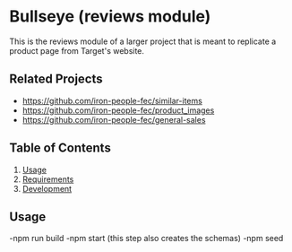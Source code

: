 # Bullseye (reviews module)

This is the reviews module of a larger project that is meant to replicate a product page from Target's website.

## Related Projects

- https://github.com/iron-people-fec/similar-items
- https://github.com/iron-people-fec/product_images
- https://github.com/iron-people-fec/general-sales

## Table of Contents

1. [Usage](#Usage)
1. [Requirements](#requirements)
1. [Development](#development)

## Usage

-npm run build
-npm start (this step also creates the schemas)
-npm seed

